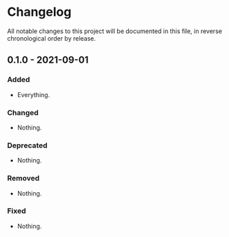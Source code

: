 # Changelog

All notable changes to this project will be documented in this file, in reverse chronological order by release.

## 0.1.0 - 2021-09-01

### Added

- Everything.

### Changed

- Nothing.

### Deprecated

- Nothing.

### Removed

- Nothing.

### Fixed

- Nothing.
